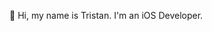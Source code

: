 👋 Hi, my name is Tristan. I'm an iOS Developer. 

<!---
shimanopower/shimanopower is a ✨ special ✨ repository because its `README.md` (this file) appears on your GitHub profile.
You can click the Preview link to take a look at your changes.
--->
